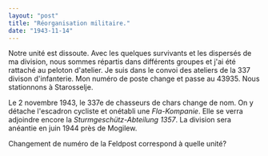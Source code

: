 ```yaml
---
layout: "post"
title: "Réorganisation militaire."
date: "1943-11-14"
---
```


Notre unité est dissoute. Avec les quelques survivants et les dispersés de ma division, nous sommes répartis dans différents groupes et j'ai été rattaché au peloton d'atelier. Je suis dans le convoi des ateliers de la 337 divison d'infanterie. Mon numéro de poste change et passe au 43935. Nous stationnons à Starosselje.


<div class="histoire"></div>

<div class="commentaire">Le 2 novembre 1943, le 337e de chasseurs de chars change de nom. On y détache l'escadron cycliste et onétabli une <em>Fla-Kompanie</em>. Elle se verra adjoindre encore la <em>Sturmgeschütz-Abteilung 1357</em>. La division sera anéantie en juin 1944 près de Mogilew.

Changement de numéro de la Feldpost correspond à quelle unité?</div>